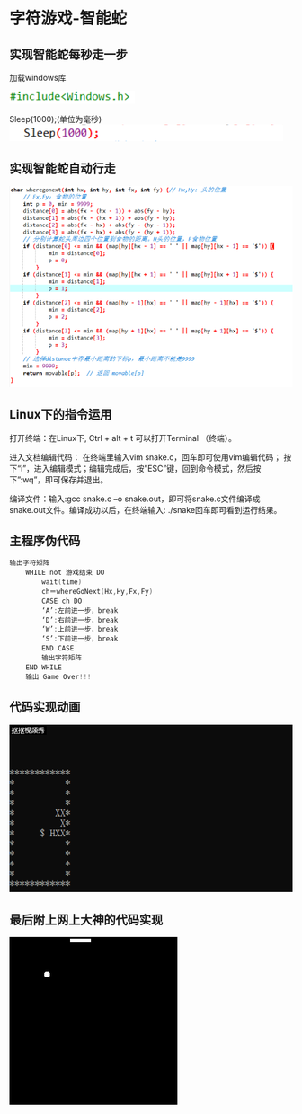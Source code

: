 # 字符游戏-智能蛇
## 实现智能蛇每秒走一步
加载windows库


![](images/2106.png)


Sleep(1000);(单位为毫秒)
![](images/310.png)


## 实现智能蛇自动行走
![](images/3811.png)

## Linux下的指令运用
打开终端：在Linux下, Ctrl + alt + t 可以打开Terminal （终端）。 


进入文档编辑代码：
在终端里输入vim snake.c，回车即可使用vim编辑代码； 按下“i”，进入编辑模式；编辑完成后，按”ESC”键，回到命令模式，然后按下”:wq”，即可保存并退出。 

编译文件：输入:gcc snake.c –o snake.out，即可将snake.c文件编译成snake.out文件。编译成功以后，在终端输入: ./snake回车即可看到运行结果。
## 主程序伪代码
```c
输出字符矩阵
	WHILE not 游戏结束 DO
        wait(time)
		ch＝whereGoNext(Hx,Hy,Fx,Fy)
		CASE ch DO
		‘A’:左前进一步，break 
		‘D’:右前进一步，break    
		‘W’:上前进一步，break    
		‘S’:下前进一步，break    
		END CASE
		输出字符矩阵
	END WHILE
	输出 Game Over!!! 
```

## 代码实现动画
![](images/55556.gif)

## 最后附上网上大神的代码实现


![](images/6764.gif)